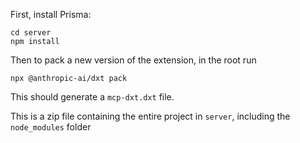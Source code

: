 First, install Prisma:

```
cd server
npm install
```

Then to pack a new version of the extension, in the root run

```
npx @anthropic-ai/dxt pack
```

This should generate a `mcp-dxt.dxt` file.

This is a zip file containing the entire project in `server`, including the `node_modules` folder